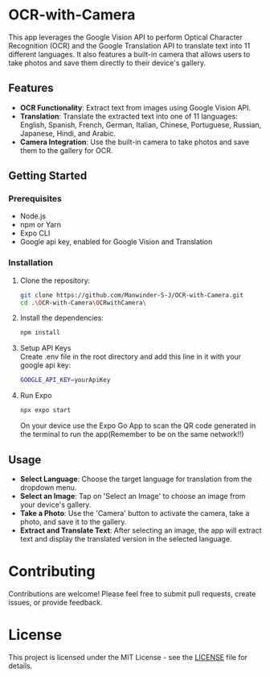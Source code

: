 # OCR-with-Camera

This app leverages the Google Vision API to perform Optical Character Recognition (OCR) and the Google Translation API to translate text into 11 different languages. It also features a built-in camera that allows users to take photos and save them directly to their device's gallery.

## Features

- **OCR Functionality**: Extract text from images using Google Vision API.
- **Translation**: Translate the extracted text into one of 11 languages: English, Spanish, French, German, Italian, Chinese, Portuguese, Russian, Japanese, Hindi, and Arabic.
- **Camera Integration**: Use the built-in camera to take photos and save them to the gallery for OCR.


## Getting Started

### Prerequisites
- Node.js
- npm or Yarn
- Expo CLI
- Google api key, enabled for Google Vision and Translation

### Installation
1. Clone the repository:
    ```bash
    git clone https://github.com/Manwinder-S-J/OCR-with-Camera.git
    cd .\OCR-with-Camera\OCRwithCamera\
    ```

2. Install the dependencies:
    ```bash
    npm install
    ```
3. Setup API Keys</br>
    Create .env file in the root directory and add this line in it with your google api key:
    ```bash
    GOOGLE_API_KEY=yourApiKey
    ```
4. Run Expo
    ```bash
    npx expo start
    ```
    On your device use the Expo Go App to scan the QR code generated in the terminal to run the app(Remember to be on the same network!!)

## Usage

- **Select Language**: Choose the target language for translation from the dropdown menu.
- **Select an Image**: Tap on 'Select an Image' to choose an image from your device's gallery.
- **Take a Photo**: Use the 'Camera' button to activate the camera, take a photo, and save it to the gallery.
- **Extract and Translate Text**: After selecting an image, the app will extract text and display the translated version in the selected language.

# Contributing

Contributions are welcome! Please feel free to submit pull requests, create issues, or provide feedback.

# License

This project is licensed under the MIT License - see the [LICENSE](LICENSE) file for details.




